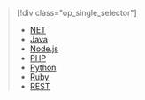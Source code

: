 > [!div class="op_single_selector"]
>- [NET](../articles/service-bus-messaging/service-bus-dotnet-get-started-with-queues.md)
>- [Java](../articles/service-bus-messaging/service-bus-java-how-to-use-queues.md)
>- [Node.js](../articles/service-bus-messaging/service-bus-nodejs-how-to-use-queues.md)
>- [PHP](../articles/service-bus-messaging/service-bus-php-how-to-use-queues.md)
>- [Python](../articles/service-bus-messaging/service-bus-python-how-to-use-queues.md)
>- [Ruby](../articles/service-bus-messaging/service-bus-ruby-how-to-use-queues.md)
>- [REST](../articles/service-bus-messaging/service-bus-dotnet-get-started-with-queues.md)